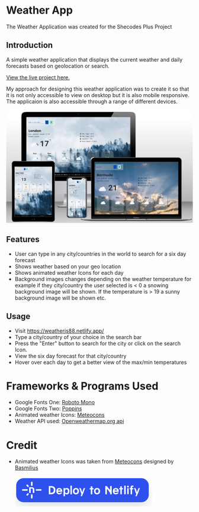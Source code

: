 # Weather App

The Weather Application was created for the Shecodes Plus Project

## Introduction

A simple weather application that displays the current weather and daily forecasts based on geolocation or search.

[View the live project here.](https://weatherjs88.netlify.app/)

My approach for designing this weather application was to create it so that it is not only accessible to view on desktop but it is also mobile responsive. The applicaion is also accessible through a range of different devices.

![page mock up.](./images/weather-mockup.png)

## Features

- User can type in any city/countries in the world to search for a six day forecast
- Shows weather based on your geo location
- Shows animated weather Icons for each day
- Background images changes depending on the weather temperature for example if they city/country the user selected is < 0 a snowing background image will be shown. If the temperature is > 19 a sunny background image will be shown etc.

## Usage

- Visit https://weatherjs88.netlify.app/
- Type a city/country of your choice in the search bar
- Press the "Enter" button to search for the city or click on the search Icon.
- View the six day forecast for that city/country
- Hover over each day to get a better view of the max/min temperatures

# Frameworks & Programs Used

- Google Fonts One: [Roboto Mono](https://fonts.google.com/specimen/Roboto+Mono?query=roboto+mono)
- Google Fonts Two: [Poppins](https://fonts.google.com/specimen/Poppins?query=poppins)
- Animated weather Icons: [Meteocons](https://bas.dev/work/meteocons)
- Weather API used: [Openweathermap.org api](https://openweathermap.org/api)

# Credit

- Animated weather Icons was taken from [Meteocons](https://bas.dev/work/meteocons) designed by [Basmilius](https://bas.dev/)

  ![netlify button.](/images/deploy-button.png)
